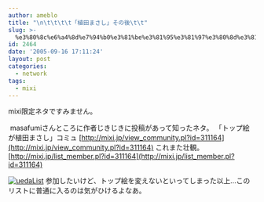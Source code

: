 ```yaml
---
author: ameblo
title: "\n\t\t\t\t「植田まさし」その後\t\t"
slug: >-
  %e3%80%8c%e6%a4%8d%e7%94%b0%e3%81%be%e3%81%95%e3%81%97%e3%80%8d%e3%81%9d%e3%81%ae%e5%be%8c
id: 2464
date: '2005-09-16 17:11:24'
layout: post
categories:
  - network
tags:
  - mixi
---
```


mixi限定ネタですみません。

 masafumiさんところに作者じきじきに投稿があって知ったネタ。 「トップ絵が植田まさし」コミュ [http://mixi.jp/view_community.pl?id=311164](http://mixi.jp/view_community.pl?id=311164) これまた壮観。 [http://mixi.jp/list_member.pl?id=311164](http://mixi.jp/list_member.pl?id=311164)

[![uedaList](http://blog-imgs-42.fc2.com/a/k/i/akihikofr/blog_import_4f563cfdd1e22.jpg)](http://blog-imgs-42.fc2.com/a/k/i/akihikofr/blog_import_4f563cfe00592.jpg) 参加したいけど、トップ絵を変えないといってしまった以上…このリストに普通に入るのは気がひけるよなあ。